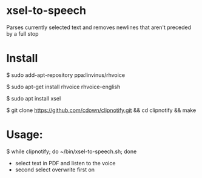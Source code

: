 # xsel-to-speech
Parses currently selected text and removes newlines that aren't preceded by a full stop


# Install
 $ sudo add-apt-repository ppa:linvinus/rhvoice
 
 $ sudo apt-get install rhvoice rhvoice-english
 
 $ sudo apt install xsel
 
 $ git clone https://github.com/cdown/clipnotify.git && cd clipnotify && make

# Usage:
 $ while clipnotify; do ~/bin/xsel-to-speech.sh; done
 - select text in PDF and listen to the voice
 - second select overwrite first on
